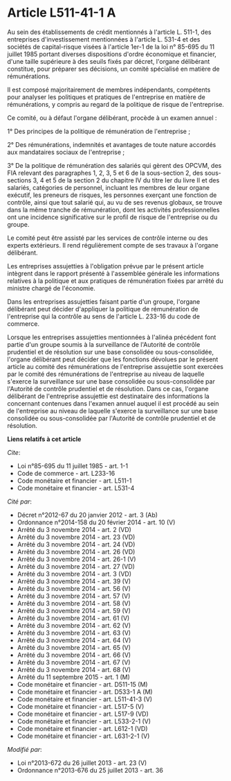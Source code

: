 # Article L511-41-1 A

Au sein des établissements de crédit mentionnés à l'article L. 511-1, des entreprises d'investissement mentionnées à
l'article L. 531-4 et des sociétés de capital-risque visées à l'article 1er-1 de la loi n° 85-695 du 11 juillet 1985 portant
diverses dispositions d'ordre économique et financier, d'une taille supérieure à des seuils fixés par décret, l'organe
délibérant constitue, pour préparer ses décisions, un comité spécialisé en matière de rémunérations. 

Il est composé majoritairement de membres indépendants, compétents pour analyser les politiques et pratiques de l'entreprise
en matière de rémunérations, y compris au regard de la politique de risque de l'entreprise. 

Ce comité, ou à défaut l'organe délibérant, procède à un examen annuel : 

1° Des principes de la politique de rémunération de l'entreprise ; 

2° Des rémunérations, indemnités et avantages de toute nature accordés aux mandataires sociaux de l'entreprise ; 

3° De la politique de rémunération des salariés qui gèrent des OPCVM, des FIA relevant des paragraphes 1, 2, 3, 5 et 6 de la
sous-section 2, des sous-sections 3, 4 et 5 de la section 2 du chapitre IV du titre Ier du livre II et des salariés,
catégories de personnel, incluant les membres de leur organe exécutif, les preneurs de risques, les personnes exerçant une
fonction de contrôle, ainsi que tout salarié qui, au vu de ses revenus globaux, se trouve dans la même tranche de
rémunération, dont les activités professionnelles ont une incidence significative sur le profil de risque de l'entreprise ou
du groupe. 

Le comité peut être assisté par les services de contrôle interne ou des experts extérieurs. Il rend régulièrement compte de
ses travaux à l'organe délibérant. 

Les entreprises assujetties à l'obligation prévue par le présent article intègrent dans le rapport présenté à l'assemblée
générale les informations relatives à la politique et aux pratiques de rémunération fixées par arrêté du ministre chargé de
l'économie. 

Dans les entreprises assujetties faisant partie d'un groupe, l'organe délibérant peut décider d'appliquer la politique de
rémunération de l'entreprise qui la contrôle au sens de l'article L. 233-16 du code de commerce. 

Lorsque les entreprises assujetties mentionnées à l'alinéa précédent font partie d'un groupe soumis à la surveillance de
l'Autorité de contrôle prudentiel et de résolution sur une base consolidée ou sous-consolidée, l'organe délibérant peut
décider que les fonctions dévolues par le présent article au comité des rémunérations de l'entreprise assujettie sont
exercées par le comité des rémunérations de l'entreprise au niveau de laquelle s'exerce la surveillance sur une base
consolidée ou sous-consolidée par l'Autorité de contrôle prudentiel et de résolution. Dans ce cas, l'organe délibérant de
l'entreprise assujettie est destinataire des informations la concernant contenues dans l'examen annuel auquel il est procédé
au sein de l'entreprise au niveau de laquelle s'exerce la surveillance sur une base consolidée ou sous-consolidée par
l'Autorité de contrôle prudentiel et de résolution.

**Liens relatifs à cet article**

_Cite_:

  - Loi n°85-695 du 11 juillet 1985 - art. 1-1
  - Code de commerce - art. L233-16
  - Code monétaire et financier - art. L511-1
  - Code monétaire et financier - art. L531-4

_Cité par_:

  - Décret n°2012-67 du 20 janvier 2012 - art. 3 (Ab)
  - Ordonnance n°2014-158 du 20 février 2014 - art. 10 (V)
  - Arrêté du 3 novembre 2014 - art. 2 (VD)
  - Arrêté du 3 novembre 2014 - art. 23 (VD)
  - Arrêté du 3 novembre 2014 - art. 24 (VD)
  - Arrêté du 3 novembre 2014 - art. 26 (VD)
  - Arrêté du 3 novembre 2014 - art. 26-1 (V)
  - Arrêté du 3 novembre 2014 - art. 27 (VD)
  - Arrêté du 3 novembre 2014 - art. 3 (VD)
  - Arrêté du 3 novembre 2014 - art. 39 (V)
  - Arrêté du 3 novembre 2014 - art. 56 (V)
  - Arrêté du 3 novembre 2014 - art. 57 (V)
  - Arrêté du 3 novembre 2014 - art. 58 (V)
  - Arrêté du 3 novembre 2014 - art. 59 (V)
  - Arrêté du 3 novembre 2014 - art. 61 (V)
  - Arrêté du 3 novembre 2014 - art. 62 (V)
  - Arrêté du 3 novembre 2014 - art. 63 (V)
  - Arrêté du 3 novembre 2014 - art. 64 (V)
  - Arrêté du 3 novembre 2014 - art. 65 (V)
  - Arrêté du 3 novembre 2014 - art. 66 (V)
  - Arrêté du 3 novembre 2014 - art. 67 (V)
  - Arrêté du 3 novembre 2014 - art. 68 (V)
  - Arrêté du 11 septembre 2015 - art. 1 (M)
  - Code monétaire et financier - art. D511-15 (M)
  - Code monétaire et financier - art. D533-1 A (M)
  - Code monétaire et financier - art. L511-41-3 (V)
  - Code monétaire et financier - art. L517-5 (V)
  - Code monétaire et financier - art. L517-9 (VD)
  - Code monétaire et financier - art. L533-2-1 (V)
  - Code monétaire et financier - art. L612-1 (VD)
  - Code monétaire et financier - art. L631-2-1 (V)

_Modifié par_:

  - Loi n°2013-672 du 26 juillet 2013 - art. 23 (V)
  - Ordonnance n°2013-676 du 25 juillet 2013 - art. 36
